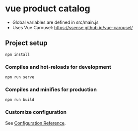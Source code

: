 # vue product catalog

* Global variables are defined in src/main.js
* Uses Vue Carousel: https://ssense.github.io/vue-carousel/

## Project setup
```
npm install
```

### Compiles and hot-reloads for development
```
npm run serve
```

### Compiles and minifies for production
```
npm run build
```

### Customize configuration
See [Configuration Reference](https://cli.vuejs.org/config/).
